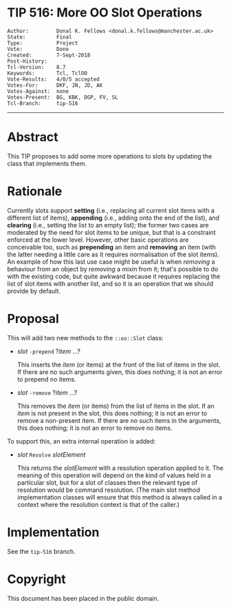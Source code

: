 # TIP 516: More OO Slot Operations
	Author:         Donal K. Fellows <donal.k.fellows@manchester.ac.uk>
	State:          Final
	Type:           Project
	Vote:           Done
	Created:        7-Sept-2018
	Post-History:   
	Tcl-Version:	8.7
	Keywords:       Tcl, TclOO
	Vote-Results:   4/0/5 accepted
	Votes-For:      DKF, JN, JD, AK
	Votes-Against:  none
	Votes-Present:  BG, KBK, DGP, FV, SL
	Tcl-Branch:     tip-516
-----

# Abstract

This TIP proposes to add some more operations to slots by updating the class
that implements them.

# Rationale

Currently slots support **setting** (i.e., replacing all current slot items
with a different list of items), **appending** (i.e., adding onto the end of
the list), and **clearing** (i.e., setting the list to an empty list); the
former two cases are moderated by the need for slot items to be unique, but
that is a constraint enforced at the lower level. However, other basic
operations are conceivable too, such as **prepending** an item
and **removing** an item (with the latter needing a little care as it requires
normalisation of the slot items). An example of how this last use case might
be useful is when _removing_ a behaviour from an object by _removing_ a mixin
from it; that's possible to do with the existing code, but quite awkward
because it requires replacing the list of slot items with another list, and so
it is an operation that we should provide by default.

# Proposal

This will add two new methods to the `::oo::Slot` class:

  * _slot_ `-prepend` ?_item_ ...?

    This inserts the _item_ (or items) at the front of the list of items in
    the slot. If there are no such arguments given, this does nothing; it is
    not an error to prepend no items.

  * _slot_ `-remove` ?_item_ ...?

    This removes the _item_ (or items) from the list of items in the slot. If
    an _item_ is not present in the slot, this does nothing; it is not an
    error to remove a non-present item. If there are no such items in the
    arguments, this does nothing; it is not an error to remove no items.

To support this, an extra internal operation is added:

  * _slot_ `Resolve` _slotElement_

    This returns the _slotElement_ with a resolution operation applied to it.
    The meaning of this operation will depend on the kind of values held in a
    particular slot, but for a slot of classes then the relevant type of
    resolution would be command resolution. (The main slot method
    implementation classes will ensure that this method is always called in a
    context where the resolution context is that of the caller.)

# Implementation

See the `tip-516` branch.

# Copyright

This document has been placed in the public domain.
